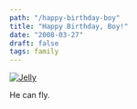 ```yaml
---
path: "/happy-birthday-boy"
title: "Happy Birthday, Boy!"
date: "2008-03-27"
draft: false
tags: family
---
```


<a data-flickr-embed="true"  href="https://www.flickr.com/photos/fhwrdh/2366128048/" title="Jelly"><img src="https://farm4.staticflickr.com/3280/2366128048_a1486e7f1a_b.jpg" alt="Jelly"></a><script async src="//embedr.flickr.com/assets/client-code.js" charset="utf-8"></script>

He can fly.

